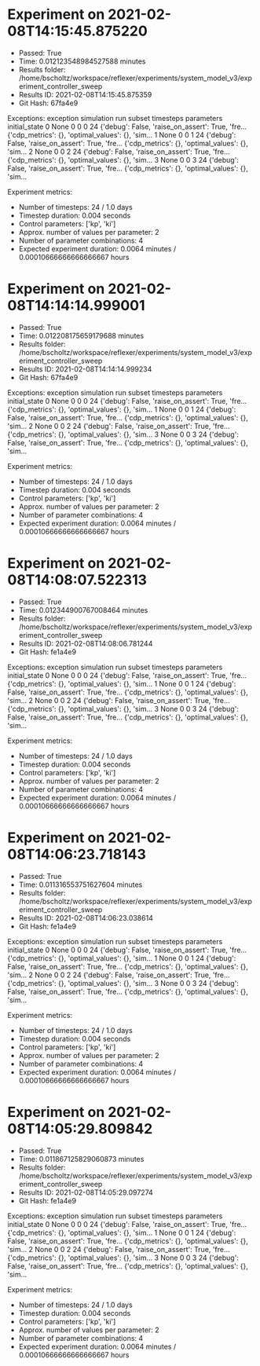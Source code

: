 
# Experiment on 2021-02-08T14:15:45.875220
* Passed: True
* Time: 0.012123548984527588 minutes
* Results folder: /home/bscholtz/workspace/reflexer/experiments/system_model_v3/experiment_controller_sweep
* Results ID: 2021-02-08T14:15:45.875359
* Git Hash: 67fa4e9

Exceptions:
  exception  simulation  run  subset  timesteps                                         parameters                                      initial_state
0      None           0    0       0         24  {'debug': False, 'raise_on_assert': True, 'fre...  {'cdp_metrics': {}, 'optimal_values': {}, 'sim...
1      None           0    0       1         24  {'debug': False, 'raise_on_assert': True, 'fre...  {'cdp_metrics': {}, 'optimal_values': {}, 'sim...
2      None           0    0       2         24  {'debug': False, 'raise_on_assert': True, 'fre...  {'cdp_metrics': {}, 'optimal_values': {}, 'sim...
3      None           0    0       3         24  {'debug': False, 'raise_on_assert': True, 'fre...  {'cdp_metrics': {}, 'optimal_values': {}, 'sim...

Experiment metrics:

* Number of timesteps: 24 / 1.0 days
* Timestep duration: 0.004 seconds
* Control parameters: ['kp', 'ki']
* Approx. number of values per parameter: 2
* Number of parameter combinations: 4
* Expected experiment duration: 0.0064 minutes / 0.00010666666666666667 hours
    
    
# Experiment on 2021-02-08T14:14:14.999001
* Passed: True
* Time: 0.012208175659179688 minutes
* Results folder: /home/bscholtz/workspace/reflexer/experiments/system_model_v3/experiment_controller_sweep
* Results ID: 2021-02-08T14:14:14.999234
* Git Hash: 67fa4e9

Exceptions:
  exception  simulation  run  subset  timesteps                                         parameters                                      initial_state
0      None           0    0       0         24  {'debug': False, 'raise_on_assert': True, 'fre...  {'cdp_metrics': {}, 'optimal_values': {}, 'sim...
1      None           0    0       1         24  {'debug': False, 'raise_on_assert': True, 'fre...  {'cdp_metrics': {}, 'optimal_values': {}, 'sim...
2      None           0    0       2         24  {'debug': False, 'raise_on_assert': True, 'fre...  {'cdp_metrics': {}, 'optimal_values': {}, 'sim...
3      None           0    0       3         24  {'debug': False, 'raise_on_assert': True, 'fre...  {'cdp_metrics': {}, 'optimal_values': {}, 'sim...

Experiment metrics:

* Number of timesteps: 24 / 1.0 days
* Timestep duration: 0.004 seconds
* Control parameters: ['kp', 'ki']
* Approx. number of values per parameter: 2
* Number of parameter combinations: 4
* Expected experiment duration: 0.0064 minutes / 0.00010666666666666667 hours
    
    
# Experiment on 2021-02-08T14:08:07.522313
* Passed: True
* Time: 0.012344900767008464 minutes
* Results folder: /home/bscholtz/workspace/reflexer/experiments/system_model_v3/experiment_controller_sweep
* Results ID: 2021-02-08T14:08:06.781244
* Git Hash: fe1a4e9

Exceptions:
  exception  simulation  run  subset  timesteps                                         parameters                                      initial_state
0      None           0    0       0         24  {'debug': False, 'raise_on_assert': True, 'fre...  {'cdp_metrics': {}, 'optimal_values': {}, 'sim...
1      None           0    0       1         24  {'debug': False, 'raise_on_assert': True, 'fre...  {'cdp_metrics': {}, 'optimal_values': {}, 'sim...
2      None           0    0       2         24  {'debug': False, 'raise_on_assert': True, 'fre...  {'cdp_metrics': {}, 'optimal_values': {}, 'sim...
3      None           0    0       3         24  {'debug': False, 'raise_on_assert': True, 'fre...  {'cdp_metrics': {}, 'optimal_values': {}, 'sim...

Experiment metrics:

* Number of timesteps: 24 / 1.0 days
* Timestep duration: 0.004 seconds
* Control parameters: ['kp', 'ki']
* Approx. number of values per parameter: 2
* Number of parameter combinations: 4
* Expected experiment duration: 0.0064 minutes / 0.00010666666666666667 hours
    
    
# Experiment on 2021-02-08T14:06:23.718143
* Passed: True
* Time: 0.011316553751627604 minutes
* Results folder: /home/bscholtz/workspace/reflexer/experiments/system_model_v3/experiment_controller_sweep
* Results ID: 2021-02-08T14:06:23.038614
* Git Hash: fe1a4e9

Exceptions:
  exception  simulation  run  subset  timesteps                                         parameters                                      initial_state
0      None           0    0       0         24  {'debug': False, 'raise_on_assert': True, 'fre...  {'cdp_metrics': {}, 'optimal_values': {}, 'sim...
1      None           0    0       1         24  {'debug': False, 'raise_on_assert': True, 'fre...  {'cdp_metrics': {}, 'optimal_values': {}, 'sim...
2      None           0    0       2         24  {'debug': False, 'raise_on_assert': True, 'fre...  {'cdp_metrics': {}, 'optimal_values': {}, 'sim...
3      None           0    0       3         24  {'debug': False, 'raise_on_assert': True, 'fre...  {'cdp_metrics': {}, 'optimal_values': {}, 'sim...

Experiment metrics:

* Number of timesteps: 24 / 1.0 days
* Timestep duration: 0.004 seconds
* Control parameters: ['kp', 'ki']
* Approx. number of values per parameter: 2
* Number of parameter combinations: 4
* Expected experiment duration: 0.0064 minutes / 0.00010666666666666667 hours
    
    
# Experiment on 2021-02-08T14:05:29.809842
* Passed: True
* Time: 0.011867125829060873 minutes
* Results folder: /home/bscholtz/workspace/reflexer/experiments/system_model_v3/experiment_controller_sweep
* Results ID: 2021-02-08T14:05:29.097274
* Git Hash: fe1a4e9

Exceptions:
  exception  simulation  run  subset  timesteps                                         parameters                                      initial_state
0      None           0    0       0         24  {'debug': False, 'raise_on_assert': True, 'fre...  {'cdp_metrics': {}, 'optimal_values': {}, 'sim...
1      None           0    0       1         24  {'debug': False, 'raise_on_assert': True, 'fre...  {'cdp_metrics': {}, 'optimal_values': {}, 'sim...
2      None           0    0       2         24  {'debug': False, 'raise_on_assert': True, 'fre...  {'cdp_metrics': {}, 'optimal_values': {}, 'sim...
3      None           0    0       3         24  {'debug': False, 'raise_on_assert': True, 'fre...  {'cdp_metrics': {}, 'optimal_values': {}, 'sim...

Experiment metrics:

* Number of timesteps: 24 / 1.0 days
* Timestep duration: 0.004 seconds
* Control parameters: ['kp', 'ki']
* Approx. number of values per parameter: 2
* Number of parameter combinations: 4
* Expected experiment duration: 0.0064 minutes / 0.00010666666666666667 hours
    
    